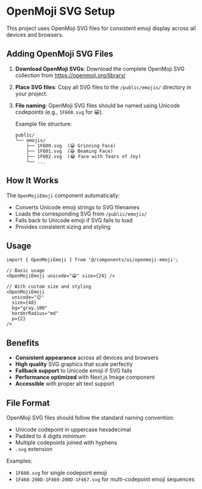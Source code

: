 # OpenMoji SVG Setup

This project uses OpenMoji SVG files for consistent emoji display across all devices and browsers.

## Adding OpenMoji SVG Files

1. **Download OpenMoji SVGs**: Download the complete OpenMoji SVG collection from https://openmoji.org/library/

2. **Place SVG files**: Copy all SVG files to the `/public/emojis/` directory in your project.

3. **File naming**: OpenMoji SVG files should be named using Unicode codepoints (e.g., `1F600.svg` for 😀).

   Example file structure:
   ```
   public/
   └── emojis/
       ├── 1F600.svg  (😀 Grinning Face)
       ├── 1F601.svg  (😁 Beaming Face)
       ├── 1F602.svg  (😂 Face with Tears of Joy)
       └── ...
   ```

## How It Works

The `OpenMojiEmoji` component automatically:
- Converts Unicode emoji strings to SVG filenames
- Loads the corresponding SVG from `/public/emojis/`
- Falls back to Unicode emoji if SVG fails to load
- Provides consistent sizing and styling

## Usage

```tsx
import { OpenMojiEmoji } from '@/components/ui/openmoji-emoji';

// Basic usage
<OpenMojiEmoji unicode="😀" size={24} />

// With custom size and styling
<OpenMojiEmoji 
  unicode="😊" 
  size={48}
  bg="gray.100"
  borderRadius="md"
  p={2}
/>
```

## Benefits

- **Consistent appearance** across all devices and browsers
- **High quality** SVG graphics that scale perfectly
- **Fallback support** to Unicode emoji if SVG fails
- **Performance optimized** with Next.js Image component
- **Accessible** with proper alt text support

## File Format

OpenMoji SVG files should follow the standard naming convention:
- Unicode codepoint in uppercase hexadecimal
- Padded to 4 digits minimum
- Multiple codepoints joined with hyphens
- `.svg` extension

Examples:
- `1F600.svg` for single codepoint emoji
- `1F468-200D-1F469-200D-1F467.svg` for multi-codepoint emoji sequences
